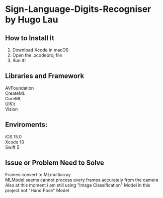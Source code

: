 # Sign-Language-Digits-Recogniser by Hugo Lau
## How to Install It
1. Download Xcode in macOS
2. Open the .xcodeproj file
3. Run It!

## Libraries and Framework
AVFoundation\
CreateML\
CoreML\
UIKit\
Vision

 
## Enviroments: 
iOS 15.0\
Xcode 13\
Swift 5

## Issue or Problem Need to Solve
Frames convert to MLmultiarray\
MLModel seems cannot process every frames accurately from the camera\
Also at this moment i am still using "Image Classification" Model in this project not "Hand Pose" Model

